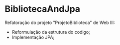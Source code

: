 # BibliotecaAndJpa

Refatoração do projeto "ProjetoBiblioteca" de Web III:
- Reformulação da estrutura do codigo;
- Implementação JPA;
